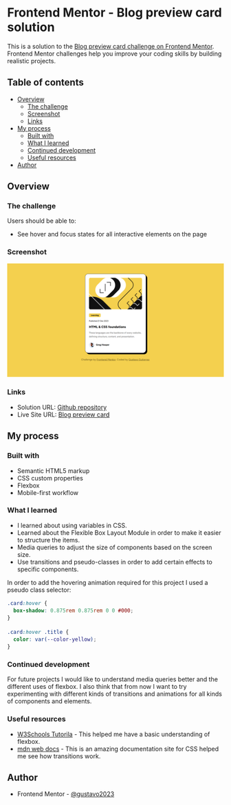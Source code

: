 # Frontend Mentor - Blog preview card solution

This is a solution to the [Blog preview card challenge on Frontend Mentor](https://www.frontendmentor.io/challenges/blog-preview-card-ckPaj01IcS). Frontend Mentor challenges help you improve your coding skills by building realistic projects.

## Table of contents

- [Overview](#overview)
  - [The challenge](#the-challenge)
  - [Screenshot](#screenshot)
  - [Links](#links)
- [My process](#my-process)
  - [Built with](#built-with)
  - [What I learned](#what-i-learned)
  - [Continued development](#continued-development)
  - [Useful resources](#useful-resources)
- [Author](#author)

## Overview

### The challenge

Users should be able to:

- See hover and focus states for all interactive elements on the page

### Screenshot

![Live site screencapture](./assets/images/blog-preview-screencapture.png)

### Links

- Solution URL: [Github repository](https://github.com/gustavo2023/blog-preview-cardhttps://your-solution-url.com)
- Live Site URL: [Blog preview card](https://gustavo2023.github.io/blog-preview-card/)

## My process

### Built with

- Semantic HTML5 markup
- CSS custom properties
- Flexbox
- Mobile-first workflow

### What I learned

- I learned about using variables in CSS.
- Learned about the Flexible Box Layout Module in order to make it easier to structure the items.
- Media queries to adjust the size of components based on the screen size.
- Use transitions and pseudo-classes in order to add certain effects to specific components.

In order to add the hovering animation required for this project I used a pseudo class selector:

```css
.card:hover {
  box-shadow: 0.875rem 0.875rem 0 0 #000;
}

.card:hover .title {
  color: var(--color-yellow);
}
```

### Continued development

For future projects I would like to understand media queries better and the different uses of flexbox.
I also think that from now I want to try experimenting with different kinds of transitions and animations for all kinds of components and elements.

### Useful resources

- [W3Schools Tutorila](https://www.w3schools.com/css/css3_flexbox.asp) - This helped me have a basic understanding of flexbox.
- [mdn web docs](https://developer.mozilla.org/en-US/docs/Web/CSS/transition) - This is an amazing documentation site for CSS helped me see how transitions work.

## Author

- Frontend Mentor - [@gustavo2023](https://www.frontendmentor.io/profile/gustavo2023)
